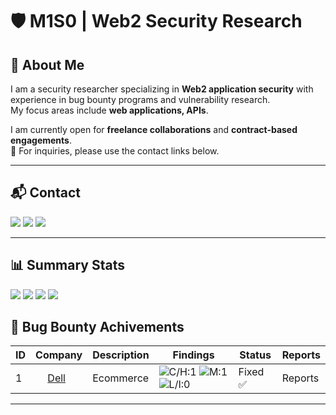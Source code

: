 # 🛡️ M1S0 | Web2 Security Research  

## 🧠 About Me  
I am a security researcher specializing in **Web2 application security** with experience in bug bounty programs and vulnerability research.  
My focus areas include **web applications, APIs**.  


I am currently open for **freelance collaborations** and **contract-based engagements**.  
📩 For inquiries, please use the contact links below.  

---

## 📬 Contact
<p>
  <a href="https://x.com/UnknownMnz"><img src="https://img.shields.io/badge/Twitter-@UnknownMnz-1DA1F2?style=flat-square&logo=x" /></a>
  <a href="https://www.linkedin.com/in/m1s0/"><img src="https://img.shields.io/badge/LinkedIn-M1S0-0A66C2?style=flat-square&logo=linkedin&logoColor=white" /></a>
  <a href="https://t.me/M1S0_MS"><img src="https://img.shields.io/badge/Telegram-@M1S0_MS-2CA5E0?style=flat-square&logo=telegram&logoColor=white" /></a>
</p>

---

## 📊 Summary Stats
<!-- Update these numbers as you go -->
<p>
  <img src="https://img.shields.io/badge/Reports-3-blue?style=flat-square" />
  <img src="https://img.shields.io/badge/Public-1-0ea5e9?style=flat-square" />
  <img src="https://img.shields.io/badge/Private-0-64748b?style=flat-square" />
  <img src="https://img.shields.io/badge/Critical%2FHigh-1-red?style=flat-square" />
</p>

## 📑 Bug Bounty Achivements  

| ID | Company | Description  | Findings | Status | Reports |
|------|---------|-------------|----------|--------|----------|
| 1 | <img src="logo.png" alt="" width="15"/> [Dell](https://dell.com/) | Ecommerce  | ![C/H:1](https://img.shields.io/badge/C/H-1-red) ![M:1](https://img.shields.io/badge/M-1-orange) ![L/I:0](https://img.shields.io/badge/L/I-1-gray) | Fixed ✅ | Reports|

---

